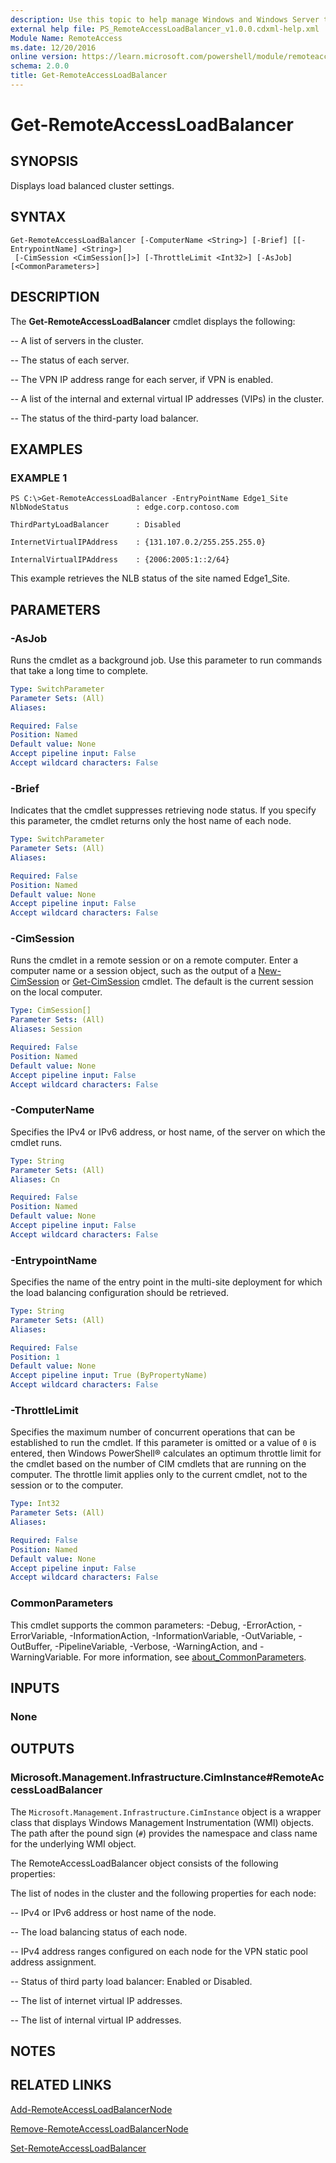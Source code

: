 ```yaml
---
description: Use this topic to help manage Windows and Windows Server technologies with Windows PowerShell.
external help file: PS_RemoteAccessLoadBalancer_v1.0.0.cdxml-help.xml
Module Name: RemoteAccess
ms.date: 12/20/2016
online version: https://learn.microsoft.com/powershell/module/remoteaccess/get-remoteaccessloadbalancer?view=windowsserver2016-ps&wt.mc_id=ps-gethelp
schema: 2.0.0
title: Get-RemoteAccessLoadBalancer
---
```


# Get-RemoteAccessLoadBalancer

## SYNOPSIS
Displays load balanced cluster settings.

## SYNTAX

```
Get-RemoteAccessLoadBalancer [-ComputerName <String>] [-Brief] [[-EntrypointName] <String>]
 [-CimSession <CimSession[]>] [-ThrottleLimit <Int32>] [-AsJob] [<CommonParameters>]
```

## DESCRIPTION
The **Get-RemoteAccessLoadBalancer** cmdlet displays the following: 

 -- A list of servers in the cluster. 

 -- The status of each server. 

 -- The VPN IP address range for each server, if VPN is enabled. 

 -- A list of the internal and external virtual IP addresses (VIPs) in the cluster. 

 -- The status of the third-party load balancer.

## EXAMPLES

### EXAMPLE 1
```
PS C:\>Get-RemoteAccessLoadBalancer -EntryPointName Edge1_Site
NlbNodeStatus               : edge.corp.contoso.com 

ThirdPartyLoadBalancer      : Disabled 

InternetVirtualIPAddress    : {131.107.0.2/255.255.255.0} 

InternalVirtualIPAddress    : {2006:2005:1::2/64}
```

This example retrieves the NLB status of the site named Edge1_Site.

## PARAMETERS

### -AsJob
Runs the cmdlet as a background job. Use this parameter to run commands that take a long time to complete.

```yaml
Type: SwitchParameter
Parameter Sets: (All)
Aliases: 

Required: False
Position: Named
Default value: None
Accept pipeline input: False
Accept wildcard characters: False
```

### -Brief
Indicates that the cmdlet suppresses retrieving node status.
If you specify this parameter, the cmdlet returns only the host name of each node.

```yaml
Type: SwitchParameter
Parameter Sets: (All)
Aliases: 

Required: False
Position: Named
Default value: None
Accept pipeline input: False
Accept wildcard characters: False
```

### -CimSession
Runs the cmdlet in a remote session or on a remote computer.
Enter a computer name or a session object, such as the output of a [New-CimSession](https://go.microsoft.com/fwlink/p/?LinkId=227967) or [Get-CimSession](https://go.microsoft.com/fwlink/p/?LinkId=227966) cmdlet.
The default is the current session on the local computer.

```yaml
Type: CimSession[]
Parameter Sets: (All)
Aliases: Session

Required: False
Position: Named
Default value: None
Accept pipeline input: False
Accept wildcard characters: False
```

### -ComputerName
Specifies the IPv4 or IPv6 address, or host name, of the server on which the cmdlet runs.

```yaml
Type: String
Parameter Sets: (All)
Aliases: Cn

Required: False
Position: Named
Default value: None
Accept pipeline input: False
Accept wildcard characters: False
```

### -EntrypointName
Specifies the name of the entry point in the multi-site deployment for which the load balancing configuration should be retrieved.

```yaml
Type: String
Parameter Sets: (All)
Aliases: 

Required: False
Position: 1
Default value: None
Accept pipeline input: True (ByPropertyName)
Accept wildcard characters: False
```

### -ThrottleLimit
Specifies the maximum number of concurrent operations that can be established to run the cmdlet.
If this parameter is omitted or a value of `0` is entered, then Windows PowerShell® calculates an optimum throttle limit for the cmdlet based on the number of CIM cmdlets that are running on the computer.
The throttle limit applies only to the current cmdlet, not to the session or to the computer.

```yaml
Type: Int32
Parameter Sets: (All)
Aliases: 

Required: False
Position: Named
Default value: None
Accept pipeline input: False
Accept wildcard characters: False
```

### CommonParameters
This cmdlet supports the common parameters: -Debug, -ErrorAction, -ErrorVariable, -InformationAction, -InformationVariable, -OutVariable, -OutBuffer, -PipelineVariable, -Verbose, -WarningAction, and -WarningVariable. For more information, see [about_CommonParameters](https://go.microsoft.com/fwlink/?LinkID=113216).

## INPUTS

### None

## OUTPUTS

### Microsoft.Management.Infrastructure.CimInstance#RemoteAccessLoadBalancer
The `Microsoft.Management.Infrastructure.CimInstance` object is a wrapper class that displays Windows Management Instrumentation (WMI) objects.
The path after the pound sign (`#`) provides the namespace and class name for the underlying WMI object.

The RemoteAccessLoadBalancer object consists of the following properties: 

The list of nodes in the cluster and the following properties for each node: 

 -- IPv4 or IPv6 address or host name of the node. 

 -- The load balancing status of each node. 

 -- IPv4 address ranges configured on each node for the VPN static pool address assignment. 

 -- Status of third party load balancer: Enabled or Disabled. 

 -- The list of internet virtual IP addresses. 

 -- The list of internal virtual IP addresses.

## NOTES

## RELATED LINKS

[Add-RemoteAccessLoadBalancerNode](./Add-RemoteAccessLoadBalancerNode.md)

[Remove-RemoteAccessLoadBalancerNode](./Remove-RemoteAccessLoadBalancerNode.md)

[Set-RemoteAccessLoadBalancer](./Set-RemoteAccessLoadBalancer.md)


